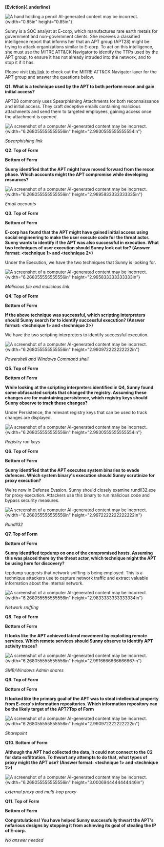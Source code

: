 **[Eviction]{.underline}**

![A hand holding a pencil AI-generated content may be
incorrect.](media/image1.png){width="0.85in" height="0.85in"}

Sunny is a SOC analyst at E-corp, which manufactures rare earth metals
for government and non-government clients. She receives a classified
intelligence report that informs her that an APT group (APT28) might be
trying to attack organizations similar to E-corp. To act on this
intelligence, she must use the MITRE ATT&CK Navigator to identify the
TTPs used by the APT group, to ensure it has not already intruded into
the network, and to stop it if it has.

Please visit [this
link](https://static-labs.tryhackme.cloud/sites/eviction/) to check out
the MITRE ATT&CK Navigator layer for the APT group and answer the
questions below.

**Q1. What is a technique used by the APT to both perform recon and gain
initial access?**

APT28 commonly uses Spearphishing Attachments for both reconnaissance
and initial access. They craft deceptive emails containing malicious
attachments and send them to targeted employees, gaining access once the
attachment is opened.

![A screenshot of a computer AI-generated content may be
incorrect.](media/image2.png){width="6.268055555555556in"
height="2.9930555555555554in"}

*Spearphishing link*

**Q2. Top of Form**

**Bottom of Form**

**Sunny identified that the APT might have moved forward from the recon
phase. Which accounts might the APT compromise while developing
resources?**

![A screenshot of a computer AI-generated content may be
incorrect.](media/image3.png){width="6.268055555555556in"
height="2.9895833333333335in"}

*Email accounts*

**Q3. Top of Form**

**Bottom of Form**

**E-corp has found that the APT might have gained initial access using
social engineering to make the user execute code for the threat actor.
Sunny wants to identify if the APT was also successful in execution.
What two techniques of user execution should Sunny look out for? (Answer
format: \<technique 1\> and \<technique 2\>)**

Under the Execution, we have the two techniques that Sunny is looking
for.

![A screenshot of a computer AI-generated content may be
incorrect.](media/image4.png){width="6.268055555555556in"
height="2.995833333333333in"}

*Malicious file and malicious link*

**Q4. Top of Form**

**Bottom of Form**

**If the above technique was successful, which scripting interpreters
should Sunny search for to identify successful execution? (Answer
format: \<technique 1\> and \<technique 2\>)**

We have the two scripting interpreters to identify successful execution.

![A screenshot of a computer AI-generated content may be
incorrect.](media/image5.png){width="6.268055555555556in"
height="2.990972222222222in"}

*Powershell and Windows Command shell*

**Q5. Top of Form**

**Bottom of Form**

**While looking at the scripting interpreters identified in Q4, Sunny
found some obfuscated scripts that changed the registry. Assuming these
changes are for maintaining persistence, which registry keys should
Sunny observe to track these changes?**

Under Persistence, the relevant registry keys that can be used to track
changes are displayed.

![A screenshot of a computer AI-generated content may be
incorrect.](media/image6.png){width="6.268055555555556in"
height="2.9930555555555554in"}

*Registry run keys*

**Q6. Top of Form**

**Bottom of Form**

**Sunny identified that the APT executes system binaries to evade
defences. Which system binary\'s execution should Sunny scrutinize for
proxy execution?**

We\'re now in Defense Evasion. Sunny should closely examine rundll32.exe
for proxy execution. Attackers use this binary to run malicious code and
bypass security measures.

![A screenshot of a computer AI-generated content may be
incorrect.](media/image7.png){width="6.268055555555556in"
height="2.9972222222222222in"}

*Rundll32*

**Q7. Top of Form**

**Bottom of Form**

**Sunny identified tcpdump on one of the compromised hosts. Assuming
this was placed there by the threat actor, which technique might the APT
be using here for discovery?**

tcpdump suggests that network sniffing is being employed. This is a
technique attackers use to capture network traffic and extract valuable
information about the internal network.

![A screenshot of a computer AI-generated content may be
incorrect.](media/image8.png){width="6.268055555555556in"
height="2.9833333333333334in"}

*Network sniffing*

**Q8. Top of Form**

**Bottom of Form**

**It looks like the APT achieved lateral movement by exploiting remote
services. Which remote services should Sunny observe to identify APT
activity traces?**

![A screenshot of a computer AI-generated content may be
incorrect.](media/image9.png){width="6.268055555555556in"
height="2.9916666666666667in"}

*SMB/Windows Admin shares*

**Q9. Top of Form**

**Bottom of Form**

**It looked like the primary goal of the APT was to steal intellectual
property from E-corp\'s information repositories. Which information
repository can be the likely target of the APT?Top of Form**

![A screenshot of a computer AI-generated content may be
incorrect.](media/image10.png){width="6.268055555555556in"
height="2.990972222222222in"}

*Sharepoint*

**Q10. Bottom of Form**

**Although the APT had collected the data, it could not connect to the
C2 for data exfiltration. To thwart any attempts to do that, what types
of proxy might the APT use? (Answer format: \<technique 1\> and
\<technique 2\>)**

![A screenshot of a computer AI-generated content may be
incorrect.](media/image11.png){width="6.268055555555556in"
height="3.0006944444444446in"}

*external proxy and multi-hop proxy*

**Q11. Top of Form**

**Bottom of Form**

**Congratulations! You have helped Sunny successfully thwart the APT\'s
nefarious designs by stopping it from achieving its goal of stealing the
IP of E-corp.**

*No answer needed*
